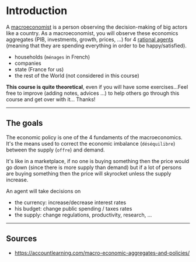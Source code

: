 # Introduction

A [macroeconomist](https://en.wikipedia.org/wiki/Macroeconomics)
is a person observing the decision-making
of big actors like a country. As a macroeconomist,
you will observe these economics aggregates
(PIB, investments, growth, prices, ...)
for 4 
[rational agents](https://en.wikipedia.org/wiki/Rational_agent) 
(meaning that they are spending everything in order to 
be happy/satisfied).

* households (`ménages` in French)
* companies
* state (France for us)
* the rest of the World (not considered in this course)

**This course is quite theoretical**, even if you will have
some exercises...Feel free to improve (adding notes, 
advices ...) to help others go through this course and
get over with it... Thanks!

<hr class="sr">

## The goals

The economic policy is one of the 4 fundaments of the
macroeconomics. It's the means used to correct the
economic imbalance (``déséquilibre``) between
the supply (``offre``) and demand.

It's like in a marketplace, if no one is buying something
then the price would go down (since there is more
supply than demand) but if a lot of persons are buying
something then the price will skyrocket unless the supply
increase.

An agent will take decisions on

* the currency: increase/decrease interest rates
* his budget: change public spending / taxes rates
* the supply: change regulations, productivity, research, ...

<hr class="sl">

## Sources

* <https://accountlearning.com/macro-economic-aggregates-and-policies/>